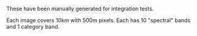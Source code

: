 These have been manually generated for integration tests.

Each image covers 10km with 500m pixels. Each has 10 "spectral" bands and 1
category band.
